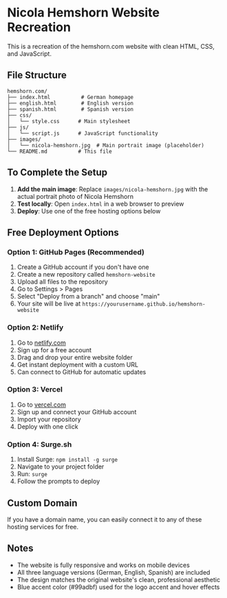 # Nicola Hemshorn Website Recreation

This is a recreation of the hemshorn.com website with clean HTML, CSS, and JavaScript.

## File Structure
```
hemshorn.com/
├── index.html          # German homepage
├── english.html        # English version
├── spanish.html        # Spanish version
├── css/
│   └── style.css      # Main stylesheet
├── js/
│   └── script.js      # JavaScript functionality
├── images/
│   └── nicola-hemshorn.jpg  # Main portrait image (placeholder)
└── README.md          # This file
```

## To Complete the Setup

1. **Add the main image**: Replace `images/nicola-hemshorn.jpg` with the actual portrait photo of Nicola Hemshorn
2. **Test locally**: Open `index.html` in a web browser to preview
3. **Deploy**: Use one of the free hosting options below

## Free Deployment Options

### Option 1: GitHub Pages (Recommended)
1. Create a GitHub account if you don't have one
2. Create a new repository called `hemshorn-website`
3. Upload all files to the repository
4. Go to Settings > Pages
5. Select "Deploy from a branch" and choose "main"
6. Your site will be live at `https://yourusername.github.io/hemshorn-website`

### Option 2: Netlify
1. Go to [netlify.com](https://netlify.com)
2. Sign up for a free account
3. Drag and drop your entire website folder
4. Get instant deployment with a custom URL
5. Can connect to GitHub for automatic updates

### Option 3: Vercel
1. Go to [vercel.com](https://vercel.com)
2. Sign up and connect your GitHub account
3. Import your repository
4. Deploy with one click

### Option 4: Surge.sh
1. Install Surge: `npm install -g surge`
2. Navigate to your project folder
3. Run: `surge`
4. Follow the prompts to deploy

## Custom Domain
If you have a domain name, you can easily connect it to any of these hosting services for free.

## Notes
- The website is fully responsive and works on mobile devices
- All three language versions (German, English, Spanish) are included
- The design matches the original website's clean, professional aesthetic
- Blue accent color (#99adbf) used for the logo accent and hover effects
